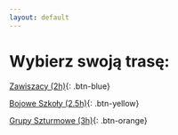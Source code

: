 ```yaml
---
layout: default
---
```


# Wybierz swoją trasę:


[Zawiszacy (2h)](http://spacer.mokotow.zhp.pl/info-zawiszacy){: .btn-blue}

[Bojowe Szkoły (2.5h)](http://spacer.mokotow.zhp.pl/info-bojowe-szkoly){: .btn-yellow}

[Grupy Szturmowe (3h)](http://spacer.mokotow.zhp.pl/info-grupy-szturmowe){: .btn-orange}
